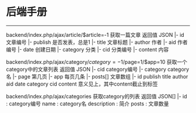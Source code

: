 # 后端手册
----
backend/index.php/ajax/article/$article=-1
获取一篇文章
    返回值
    JSON
    |- id 文章编号
    |- publish 是否发表，总是1
    |- title 文章标题
    |- author 作者
    |- aid 作者编号
    |- date 创建日期
    |- category 分类
    |- cid 分类编号
    |- content 内容

backend/index.php/ajax/category/$category=-1/$page=1/$app=10
获取一个category中的文章列表
    返回值
    JSON
    |- cid category编号
    |- category category名
    |- page 第几页
    |- app 每页几条
    |- posts[] 文章数组
        |- id publish title author aid date category cid content 意义见上，其中content截止到<!-- MORE -->标签

backend/index.php/ajax/categories
获取category的列表
    返回值
    JSON[]
    |-  id : category编号
        name : category名
        description : 简介
        posts : 文章数量
